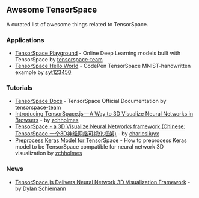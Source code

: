 ## Awesome TensorSpace

A curated list of awesome things related to TensorSpace.

### Applications

* [TensorSpace Playground](https://tensorspace.org/html/playground/index.html) - Online Deep Learning models built with TensorSpace by [tensorspace-team](https://github.com/tensorspace-team)
* [TensorSpace Hello World](https://codepen.io/syt123450/pen/YRwZGg) - CodePen TensorSpace MNIST-handwritten example by [syt123450](https://github.com/syt123450)

### Tutorials

* [TensorSpace Docs](https://tensorspace.org/html/docs/startIntro.html) - TensorSpace Official Documentation by [tensorspace-team](https://github.com/tensorspace-team)
* [Introducing TensorSpace.js — A Way to 3D Visualize Neural Networks in Browsers](https://medium.freecodecamp.org/tensorspace-js-a-way-to-3d-visualize-neural-networks-in-browsers-2c0afd7648a8) - by [zchholmes](https://github.com/zchholmes)
* [TensorSpace - a 3D Visualize Neural Networks framework (Chinese: TensorSpace 一个3D神经网络可视化框架)](https://charlesliuyx.github.io/2018/09/28/TensorSpace-3D%E7%A5%9E%E7%BB%8F%E7%BD%91%E7%BB%9C%E5%8F%AF%E8%A7%86%E5%8C%96%E6%A1%86%E6%9E%B6/) - by [charlesliuyx](https://github.com/CharlesLiuyx)
* [Preprocess Keras Model for TensorSpace](https://hackernoon.com/preprocess-keras-model-for-tensorspace-ed5e4db9a2a1) - How to preprocess Keras model to be TensorSpace compatible for neural network 3D visualization by [zchholmes](https://github.com/zchholmes)

### News

* [TensorSpace.js Delivers Neural Network 3D Visualization Framework](https://www.infoq.com/news/2018/12/tensorspace-machine-learning-3d) - by [Dylan Schiemann](https://github.com/dylans/)


